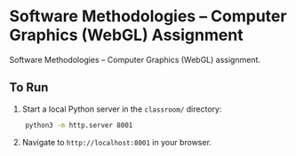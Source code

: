 # Software Methodologies – Computer Graphics (WebGL) Assignment
Software Methodologies – Computer Graphics (WebGL) assignment.

## To Run
1) Start a local Python server in the `classroom/` directory:
```bash
    python3 -m http.server 8001
```

2) Navigate to `http://localhost:8001` in your browser.

